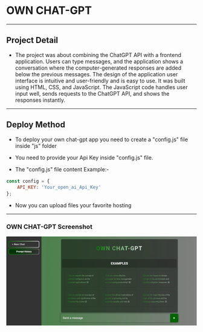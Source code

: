 # OWN CHAT-GPT
---
## Project Detail
- The project was about combining the ChatGPT API with a frontend application. Users can type messages, and the application shows a conversation where the computer-generated responses are added below the previous messages. The design of the application user interface is intuitive and user-friendly and is easy to use. It was built using HTML, CSS, and JavaScript. The JavaScript code handles user input well, sends requests to the ChatGPT API, and shows the responses instantly.
---
## Deploy Method
- To deploy your own chat-gpt app you need to create a "config.js" file inside "js" folder
- You need to provide your Api Key inside "config.js" file.

- The "config.js" file content Example:- 
```javascript
const config = {
    API_KEY: 'Your_open_ai_Api_Key'
};
```
- Now you can upload files your favorite hosting 
---
### OWN CHAT-GPT Screenshot
![alt text](web-page-ss.jpeg)